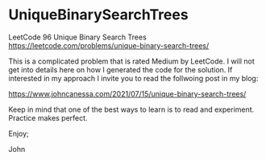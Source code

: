 # UniqueBinarySearchTrees
LeetCode 96 Unique Binary Search Trees
https://leetcode.com/problems/unique-binary-search-trees/

This is a complicated problem that is rated Medium by LeetCode.
I will not get into details here on how I generated the code 
for the solution. If interested in my approach I invite you to
read the follwoing post in my blog:

https://www.johncanessa.com/2021/07/15/unique-binary-search-trees/

Keep in mind that one of the best ways to learn is to read and experiment.
Practice makes perfect.

Enjoy;

John
